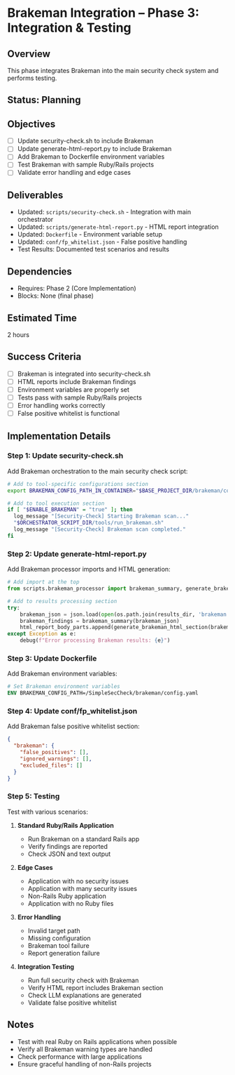 # Brakeman Integration – Phase 3: Integration & Testing

## Overview
This phase integrates Brakeman into the main security check system and performs testing.

## Status: Planning

## Objectives
- [ ] Update security-check.sh to include Brakeman
- [ ] Update generate-html-report.py to include Brakeman
- [ ] Add Brakeman to Dockerfile environment variables
- [ ] Test Brakeman with sample Ruby/Rails projects
- [ ] Validate error handling and edge cases

## Deliverables
- Updated: `scripts/security-check.sh` - Integration with main orchestrator
- Updated: `scripts/generate-html-report.py` - HTML report integration
- Updated: `Dockerfile` - Environment variable setup
- Updated: `conf/fp_whitelist.json` - False positive handling
- Test Results: Documented test scenarios and results

## Dependencies
- Requires: Phase 2 (Core Implementation)
- Blocks: None (final phase)

## Estimated Time
2 hours

## Success Criteria
- [ ] Brakeman is integrated into security-check.sh
- [ ] HTML reports include Brakeman findings
- [ ] Environment variables are properly set
- [ ] Tests pass with sample Ruby/Rails projects
- [ ] Error handling works correctly
- [ ] False positive whitelist is functional

## Implementation Details

### Step 1: Update security-check.sh
Add Brakeman orchestration to the main security check script:

```bash
# Add to tool-specific configurations section
export BRAKEMAN_CONFIG_PATH_IN_CONTAINER="$BASE_PROJECT_DIR/brakeman/config.yaml"

# Add to tool execution section
if [ "$ENABLE_BRAKEMAN" = "true" ]; then
  log_message "[Security-Check] Starting Brakeman scan..."
  "$ORCHESTRATOR_SCRIPT_DIR/tools/run_brakeman.sh"
  log_message "[Security-Check] Brakeman scan completed."
fi
```

### Step 2: Update generate-html-report.py
Add Brakeman processor imports and HTML generation:

```python
# Add import at the top
from scripts.brakeman_processor import brakeman_summary, generate_brakeman_html_section

# Add to results processing section
try:
    brakeman_json = json.load(open(os.path.join(results_dir, 'brakeman.json'))) if os.path.exists(os.path.join(results_dir, 'brakeman.json')) else None
    brakeman_findings = brakeman_summary(brakeman_json)
    html_report_body_parts.append(generate_brakeman_html_section(brakeman_findings))
except Exception as e:
    debug(f"Error processing Brakeman results: {e}")
```

### Step 3: Update Dockerfile
Add Brakeman environment variables:

```dockerfile
# Set Brakeman environment variables
ENV BRAKEMAN_CONFIG_PATH=/SimpleSecCheck/brakeman/config.yaml
```

### Step 4: Update conf/fp_whitelist.json
Add Brakeman false positive whitelist section:

```json
{
  "brakeman": {
    "false_positives": [],
    "ignored_warnings": [],
    "excluded_files": []
  }
}
```

### Step 5: Testing
Test with various scenarios:

1. **Standard Ruby/Rails Application**
   - Run Brakeman on a standard Rails app
   - Verify findings are reported
   - Check JSON and text output

2. **Edge Cases**
   - Application with no security issues
   - Application with many security issues
   - Non-Rails Ruby application
   - Application with no Ruby files

3. **Error Handling**
   - Invalid target path
   - Missing configuration
   - Brakeman tool failure
   - Report generation failure

4. **Integration Testing**
   - Run full security check with Brakeman
   - Verify HTML report includes Brakeman section
   - Check LLM explanations are generated
   - Validate false positive whitelist

## Notes
- Test with real Ruby on Rails applications when possible
- Verify all Brakeman warning types are handled
- Check performance with large applications
- Ensure graceful handling of non-Rails projects


